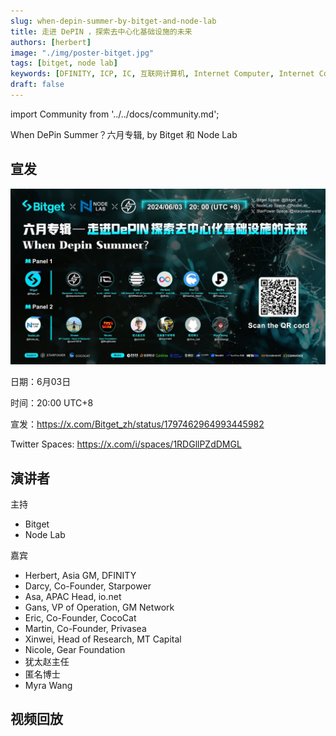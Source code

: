 ```yaml
---
slug: when-depin-summer-by-bitget-and-node-lab
title: 走进 DePIN ，探索去中心化基础设施的未来
authors: [herbert]
image: "./img/poster-bitget.jpg"
tags: [bitget, node lab]
keywords: [DFINITY, ICP, IC, 互联网计算机, Internet Computer, Internet Computer Protocol, Web3, Crypto, Blockchain, 区块链, 加密货币, DApp, 去中心化, 去中心化应用, developer, depin, bitget, node lab]
draft: false
---
```


import Community from '../../docs/community.md';

When DePin Summer？六月专辑, by Bitget 和 Node Lab

<!--truncate-->

## 宣发

![poster](./img/poster-bitget.jpg)

日期：6月03日

时间：20:00 UTC+8

宣发：https://x.com/Bitget_zh/status/1797462964993445982

Twitter Spaces: https://x.com/i/spaces/1RDGllPZdDMGL

## 演讲者

主持
- Bitget
- Node Lab

嘉宾
- Herbert, Asia GM, DFINITY
- Darcy, Co-Founder, Starpower
- Asa, APAC Head, io.net
- Gans, VP of Operation, GM Network
- Eric, Co-Founder, CocoCat
- Martin, Co-Founder, Privasea
- Xinwei, Head of Research, MT Capital
- Nicole, Gear Foundation
- 犹太赵主任
- 匿名博士
- Myra Wang

## 视频回放

<Community />